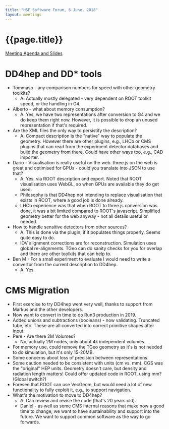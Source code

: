 ```yaml
---
title: "HSF Software Forum, 6 June, 2018"
layout: meetings
---
```


# {{page.title}}

[Meeting Agenda and Slides](https://indico.cern.ch/event/733268/) 

DD4hep and DD\* tools
=====================
-   Tommaso - any comparison numbers for speed with other geometry
    toolkits? 
    - A. Actually mostly delegated - very dependent on ROOT toolkit speed, or the handling in
      G4.
-   Alberto - what about memory consumption? 
    - A. Yes, we have two representations after conversion to G4 and we
      do keep them right now. However, it is possible to drop an unused representation
      if that's required.
-   Are the XML files the only way to persistify the description?
    - A. Compact description is the "native" way to populate the geometry. However
      there are other plugins, e.g., LHCb or CMS plugins that can read
      from the experiment detector databases and build the geometry from
      there. Could have other ways too, e.g., CAD importer.
-   Dario - Visualisation is really useful on the web. three.js on the web is great
    and optimised for GPUs -
    could you translate into JSON to use that? 
    - A. Yes, via ROOT
      description and export. Noted
      that ROOT visualisation uses WebGL, so when GPUs are available they do get used.
    - Philosophy is that DD4hep not intending to replace visualisation that exists in ROOT,
      where a good job is done already. 
    - LHCb experience was that when ROOT to three.js conversion was done,  it was a bit limited compared
      to ROOT's javascript. Simplified geometry
      better for the web anyway - not all details useful or needed.
-   How to handle sensitive detectors from other sources? 
    - A. This is done
      via the plugin, if it populates things properly. Seems quite easy
      to do.
    - IOV alignment corrections are for reconstruction. Simulation uses global
      re-alignments. TGeo can do sanity checks for you for overlap and there are
      other toolkits that can help to.
-   Ben M - For a small experiment to evaluate I would need to write a
    convertor from the current description to DD4hep. 
    - A. Yes.

CMS Migration
=============
-   First exercise to try DD4hep went very well, thanks to support from
    Markus and the other developers.
-   Now want to convert in time to do Run3 production in 2019.
-   Added unions and subtractions (booleans) - now validating. Truncated
    tube, etc. These are all converted into correct primitive shapes after
    input.
-   Pere - Are there 2M Volumes? 
    - No, actually 2M nodes, only about 4k independent
      volumes.
-   For memory use, could remove the TGeo geometry as
    it's is not needed to do simulation, but it's only
    15-20MB.
-   Some concerns about loss of precision between representations.
-   Some caution needed to be consistent with units (cm vs. mm). CGS was
    the "original" HEP units. Geometry doesn't care, but density and
    radiation length matters! Could offer updated code in ROOT, using
    mm? (Global switch?)
-   Foresee that ROOT can use VecGeom, but would need a lot of new
    functionality to fully exploit it, e.g., to support navigation.
-   What's the motivation to move to DD4hep? 
    - A. Can review and revise the code (that's 20 years old).
    - Daniel - as well as some CMS internal reasons that make now a
      good time to change, we want to have sustainability and support into the future.
      We want to support common software as the way to go forwards.   
